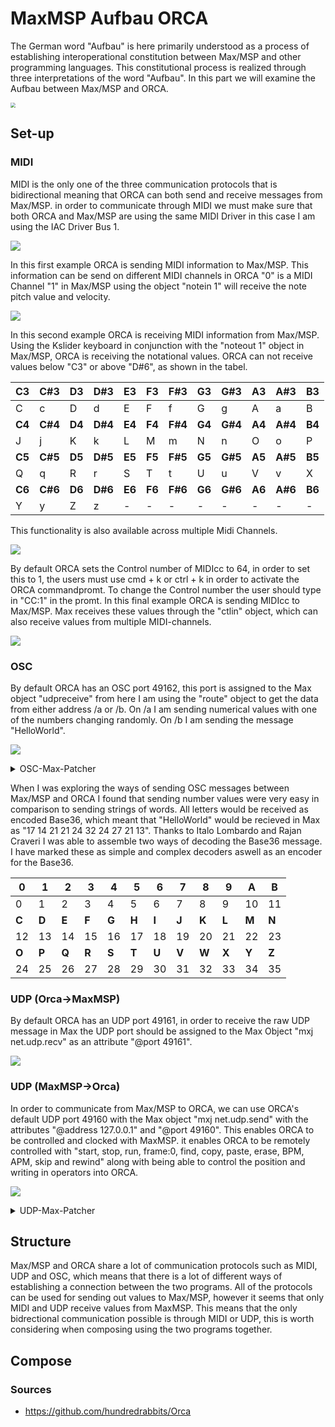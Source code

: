 # MaxMSP Aufbau ORCA
The German word "Aufbau" is here primarily understood as a process of establishing interoperational constitution between Max/MSP and other programming languages. This constitutional process is realized through three interpretations of the word "Aufbau". In this part we will examine the Aufbau between Max/MSP and ORCA.

<img src="./media/Logo_ORCAAufbauMaxMSP.png" style="zoom:50%;" />

## Set-up

### MIDI

MIDI is the only one of the three communication protocols that is bidirectional meaning that ORCA can both send and receive messages from Max/MSP. in order to communicate through MIDI we must make sure that both ORCA and Max/MSP are using the same MIDI Driver in this case I am using the IAC Driver Bus 1.

![](./media/MaxMSP-Aufbau-ORCA-MIDI-Driver-Select.gif)

In this first example ORCA is sending MIDI information to Max/MSP. This information can be send on different MIDI channels in ORCA "0" is a MIDI Channel "1" in Max/MSP using the object "notein 1" will receive the note pitch value and velocity.

![](./media/MaxMSP-Aufbau-ORCA-Midiin.gif)

In this second example ORCA is receiving MIDI information from Max/MSP. Using the Kslider keyboard in conjunction with the "noteout 1" object in Max/MSP, ORCA is receiving the notational values. ORCA can not receive values below "C3" or above "D#6", as shown in the tabel.

| C3     | C#3     | D3     | D#3     | E3     | F3     | F#3     | G3     | G#3     | A3     | A#3     | B3     |
| ------ | ------- | :----- | ------- | ------ | ------ | ------- | ------ | ------- | ------ | ------- | ------ |
| C      | c       | D      | d       | E      | F      | f       | G      | g       | A      | a       | B      |
| **C4** | **C#4** | **D4** | **D#4** | **E4** | **F4** | **F#4** | **G4** | **G#4** | **A4** | **A#4** | **B4** |
| J      | j       | K      | k       | L      | M      | m       | N      | n       | O      | o       | P      |
| **C5** | **C#5** | **D5** | **D#5** | **E5** | **F5** | **F#5** | **G5** | **G#5** | **A5** | **A#5** | **B5** |
| Q      | q       | R      | r       | S      | T      | t       | U      | u       | V      | v       | X      |
| **C6** | **C#6** | **D6** | **D#6** | **E6** | **F6** | **F#6** | **G6** | **G#6** | **A6** | **A#6** | **B6** |
| Y      | y       | Z      | z       | -      | -      | -       | -      | -       | -      | -       | -      |

This functionality is also available across multiple Midi Channels.

![](./media/MaxMSP-Aufbau-ORCA-MidiOut.gif)

By default ORCA sets the Control number of MIDIcc to 64, in order to set this to 1, the users must use cmd + k or ctrl + k in order to activate the ORCA commandpromt. To change the Control number the user should type in "CC:1" in the promt. In this final example ORCA is sending MIDIcc to Max/MSP. Max receives these values through the "ctlin" object, which can also receive values from multiple MIDI-channels.

![](./media/MaxMSP-Aufbau-ORCA-MIDIcc.gif)

### OSC

By default ORCA has an OSC port 49162, this port is assigned to the Max object "udpreceive" from here I am using the "route" object to get the data from either address /a or /b. On /a I am sending numerical values with one of the numbers changing randomly. On /b I am sending the message "HelloWorld".

![](./media/MaxMSP-Aufbau-ORCA-OSC-and-Base36-encoding-and-decoding.gif)
<details>
  <summary>OSC-Max-Patcher</summary>
  <pre><code>
----------begin_max5_patcher----------
1202.3oc0ZsraaiCEcs8WgfPW5wPjTublMMKmUy1NnMHf1hNUoRTBjTNISQ+
2G9PxOlRaKYKqnfBnFSQqCO2yk2GT9mSm3tr3UB204Nmu5LYxOmNYhdH0.Sp
+7D2b7qqxvb8zbyIbN9Ih6Ly8DjWE5wAgMCklnGnX4y+AxuYPZUdJMiHzODX
8fkXwpumRe5QFYkvrHBCCmGLyA34M2alCbg5CP3bOmG18fJpDMOIP8nlgDuU
RLOFWWmGT24WSmptL6ZIWfMxg5L4fAuijaUQdNgJ9Mx8WTNgIb96RBCKJX1X
JvJSAmho.EEChUWWfzz06nD06BXSV5Fx7jTbVyRaClQw4jCu4WgOXgOfs7oD
yjeGAg8HghWlQ1mVskqA.M+hBTW8071O9nbEdTQcli65rBr7o17M43MjjGwB
AKcYkfr6u30FlZKih7YUjh0MC2L99Dj+8BlXqE5e3jFK2AypYA4Y4dUzTAW7
V1QmPVA8I6ZfYtZIt4+tM5MxpdC6S8123U+wRu+x.p2nATuA1z6nav1af2Gp
s2kE7gRtACmbaK2zMXq8GKs9KCmV2CBMk7hT19shPJw+vwy7ul6stftij2yr
K+.n8ZS7OtHijanUUg4Go05PS0ImuLL05gm9uFGK4zGlROkwskqboH8su8ml
Kf.80s7NKkRVUTQE66S1RiWmqOu13AA9lMJ5jfnfQtw6S.kI6SP8Uj9peGcy
BtPKEHxDRA4Mpcyt2ZYxK5JoCh8UjNH58nAmSDZg28.K.6JN5rjuIvhGXTq3
uvREj6bteuPJgcxB4egNGaic7gv9bXniNYffWnApIjwH2.QXXNwBsi6dnRTj
4bQzISVzRVeioWIlKrRuNerOv338nW73fdqJJeyF6.clc996pYF4ONX25TZh
sFC67VRn2dravSnUkujX6.47CNUWOdcrqGjGTmz1bjcmqNkS10yRL8o9M4Mi
TRnINLxKRI8Na1Bj6kw2XcsqKBFVO1iqov9TSUIYG6ZJ+GokVUTO2KisFEMF
LRTTzh9TQAPznWQwk41DTTj6kQ1ZAEMNRpvpn1pxyqq4TVrXW4.ik2v0ZkC5
cd1ZDpy06.LmbV8onMRJmiKJJswtNqdA6WtCXjTqZF1Zwbcka6Wm5PGE8zQV
VZOxRXmy8Cd+hqbzDE8a0bfQaZh7We1gRDyqRJmyUp5mwIILoOsLdezb4ZcN
v4ykELgLpAHzZvntp2ZOZn4c0Ai6otSzea84t9+9oSnW.pwOz1vKpXqZdTM+
tHb1sHRHbQJEKRKn6MI8IP4.Oh.zZnPsFJvUBk5HoOOTpCr2AcsPAaMTWqAL
p0Hcs1OTqQx6JQRcDMmGp9.HzPADXn.ZfvIBNP.ENP3zFWtvd.G+1.jOpOPZ
nbt8aiufpq4qGIuAhRpdiOKPnn9.onAhRvgx10JuAS9nl5YXIxBOO5uzt9D3
CiCuEXv0kten1ooeOusHI7Mw71RvuIFXX6pcKnOrwfEstjzqGq1XRg8ARW1t
eSqD3xxMDFudxZLjMT8bgVYimo+XJ07QcOJtLxlzl4aFAyj89HjM9TwLuVxW
CMugV27BoOBsJs1MQxNIj5l0TuBSdI1PDcOcS+0z+CjDmqJI
-----------end_max5_patcher-----------
</code></pre>
</details>

When I was exploring the ways of sending OSC messages between Max/MSP and ORCA I found that sending number values were very easy in comparison to sending strings of words. All letters would be received as encoded Base36, which meant that "HelloWorld" would be recieved in Max as "17 14 21 21 24 32 24 27 21 13". Thanks to Italo Lombardo and Rajan Craveri I was able to assemble two ways of decoding the Base36 message. I have marked these as simple and complex decoders aswell as an encoder for the Base36.

| **0** | **1** | **2** | **3** | **4** | **5** | **6** | **7** | **8** | **9** | **A** | **B** |
| ----- | ----- | ----- | ----- | ----- | ----- | ----- | ----- | ----- | ----- | ----- | ----- |
| 0     | 1     | 2     | 3     | 4     | 5     | 6     | 7     | 8     | 9     | 10    | 11    |
| **C** | **D** | **E** | **F** | **G** | **H** | **I** | **J** | **K** | **L** | **M** | **N** |
| 12    | 13    | 14    | 15    | 16    | 17    | 18    | 19    | 20    | 21    | 22    | 23    |
| **O** | **P** | **Q** | **R** | **S** | **T** | **U** | **V** | **W** | **X** | **Y** | **Z** |
| 24    | 25    | 26    | 27    | 28    | 29    | 30    | 31    | 32    | 33    | 34    | 35    |



### UDP (Orca->MaxMSP)

By default ORCA has an UDP port 49161, in order to receive the raw UDP message in Max the UDP port should be assigned to the Max Object "mxj net.udp.recv" as an attribute "@port 49161".

![](./media/MaxMSP-Aufbau-ORCA-RawUDP.gif)

### UDP (MaxMSP->Orca)

In order to communicate from Max/MSP to ORCA, we can use ORCA's default UDP port 49160 with the Max object "mxj net.udp.send" with the attributes "@address 127.0.0.1" and "@port 49160". This enables ORCA to be controlled and clocked with MaxMSP. it enables ORCA to be remotely controlled with "start, stop, run, frame:0, find, copy, paste, erase, BPM, APM, skip and rewind" along with being able to control the position and writing in operators into ORCA.

![](./media/ORCA_MaxBPMAPM.gif)

<details>
  <summary>UDP-Max-Patcher</summary>
  <pre><code>
----------begin_max5_patcher----------
6075.3oc6c01biibb9yq9ULEq6CIUovLuO.WRpxmiSt7xYGGm3X6r9JUPjPb
wtT.LffZ20ttx+0CvL.f.R.fCdY.GRo8pSRDf.SOOS2OS2Cltwe9l2s39nu3
ueA3aAuG7t28mu4cuSdnrC7t7O+tEO58kUa81K+ZKB8+bz8ebwspSk3+kD4g
2A9A+jD+3828qN738o+t3aDrVd9zq4ugBEEGM7viAga8Sj2SX9A24kr5CAga
tK1eUhRlXTmkraAX9R3s.DBk8KLdID7iGuQQGRJtS37ipNTxW24qtMKBBSVb
KXw8dgaVTdsx1yONuyl2ae2hGB15+TZOHHJL6TnayOt2tcUN76pbIYPzGij2
HmaKOTPn5PnxCE6+Tvyuso223zdcRZW9PrTbW7ENcwwaSzZ+3vCAxqQcve5l
BQRNrD58n+9cdqTWb1nWwoOhivLfS9CNU9KpC7HJlNluYazpO4utxvQJJtyO
LHbWr+d+vDujbAu7zq8ev6v1j6dHJLYeveR17nzwllN+C4hWimLqCHk8uKNv
aaozuINXcTXlPTaXH6vEM26AHlTyfUsyH+Fgd6Z3hSUCSwjVN49zN4g826Em
MJc+V+JZToZ5QQaqepxqaq+CI4mdWPX3yPwjncsex3fMeniq89nzS9XW2a4Y
1e2gP0YuKUgH4t8dOUGsS71tM2vs9s+KdgAO5k3mDnFBvvxS5G5k1Q+v9UwQ
a2Vq+pNySMbl0oJ3q7+bv5jOHanpJCoe8fcEJQKJGkWGrweeR8ik3sYe8irO
4qJPuxgNbetA7cI9OtaaZun9WnF0VUq0pTb0NdWTc0o6dHN5w8e8w6i1V8zU
35HUrgeNeGpxIZfyCQnRcZha1uDufyqAdup2wWv8kR3Ub1e5laJ9iamdP4S9
e8vt1vCFqU7.dB7.RVJRmD.AkLWLnbFgtADZW.R9jAu7WSJPc+gTa2v1fCJe
QsdcbJGX5zm2orsdNpL.0GrfH+Es3mCU8IeNy4QEZu+V.BfAD.Ev.bf.3.bA
Pv2A7.+bv8f+QvJvu.rF7OA7A+yfG.eOXC3eA7Av+JH.7uA9H3eG7IvO.1B9
kfGA+JPH3+.DA90fcf+Sv+G32.hA+Wf8f+aPB32BN.9e.OA9cfOC98fu.9Cf
uB9eA+opxz1fP+UQGBkBFqsgw1sx4jSLNQQYJxHgTeFQwRqcdmCT0tmMORc6
a+90xumMqxfjHu1HxPhVs.NgA.SRminRO3TdkNlo4lbB7tmoqU7fOz44xwiK
qY4TMaKfAExFpSPJvfvDxeAK9YGfQUzcUziO5GV2qRorEt1+KUhjZNf.9H8C
zXX.tAL3XPTYS+0h2yRYM67MCN6iNDupPKrzl.TWtSiGHIHrLnx2WgMI6ap0
vSukiLePsA4HyqA.GoifP4lWPfVhfvbsEAwwVDDgsHHbaQPX1hfPsEAgXKBB
1RDDagOyVH3skwEaQQ0ZrbsEG.rD4vVlryVl82VbGBYMDp1BiJxVnTQ1BmJx
VHUQ1BqJxVnUQ1BuJxVHVQ1ByJ1VXVwViup1ByJ1VXVw1ByJ1VXVw1ByJ1VX
Vw1ByJ1VXVI1ByJwVXVIVyx.XKLqDagYkXKLqDagYkXKLqDagYkXKLqTagYk
ZKLqTagYkZMqvpsvrRsElUpsvrRsElUpsvrRslG6r07f3s.l0hcfwokC9Kel
eQwqU40AzLBGW+GyH0J.I4NwpMPBYHUIt1BW6ZR4GrHkWVjkZCquSkFG24kj
DGb+gD0FUpZN7zqzMXy1n681lmLAkIiRCYivMGEN4OUvjNYM01fm7Wt9X1sr
3IuisT4IeO6GaLsoJ1jwMtOwQMkRUn1SoJLVlQADtJOfPprAp+oTU11I7gsQ
dIGSnJ0fS4nRGiOO4s8fezCuLQpN1C2+gn3JoFzu9WdLmnN9kJjGXCm6PXPR
YdizzW3wT.StqpOlmJUO81nvMcMF8r6kmb7mjs8MuopVrI0WnMquPlR8EBhd
Apu7ysF8E5bnuzZVYt1OcTvuQsDbeSFSDgeLYLYmJWLQsoH7VRX9VRX9VRX9
VRXNEoQGhZpznKOaLtbyhNrnUPC2ZJIf0BTHxbUiJzHkcv5jvZ1Pd6.ceKuc
N5a.Zb4sCdNyaGyjyJY5CZlqHXiFhOVa4vrK0.U6n4QW6Qy2p21oNuDm72tO
0aiF73l351aOtkDsJGt4NCs3mTKuQeyw62b79MGueyw6Q53MTXVGuwDGa0w6
S.LFqvd3xjtVZu.yIhHABPsBZzQVDAbEpBDlNUQfdUCMlVDJIZyls9shBHCG
LKGMMpN1QoV.675JjsSXdQvshSNiLder6wk929h2uyPYIthQVBJv3K7RPAw0
YwnlxwXPvrUAJjTEZE8pzXwXQQWd2Ocz7cDE8DDMewcWC4vnqp.T67jFxMtb
nGdXzJCBT6c8hqYkCsqXKtNuZWsGu33nOeWpCJ6ab0dn8c0dvDwRhn7IrhEn
ktoeFV7Olny0+g10Sdu7+eMt9OHjJ7.ryaqAzaqAzaqAzzrTGXGisFPNHprj
uxbT63jKuE6n0m9J1gMznwJQElrnnaqwiMvf4wCMX9RXQQueoDNe5zV68132
HNAaCkDCNTdGGwxi5NoQzyropJc2DMBWiUrjgT9RLKqH3Au.YZBd.7W8MAHv
e++..9WCR9feHPYS2hMFbvKD.RtR.4nDJ2AUqQ8IHb0Z+Us1sM15plaTUn7.
GqxSw9i8rSyPGJMC2ImKV8jqurnYXlROAiUjub5E3ytomjLhAWvac4JcGEJc
gQxHLlyvElT4JOWMjLb3PIYbIX4j1ThUxxzEZfZEMPC2yNjTAwRQiNelmXN1
byMmCKB2Kum5YVHjLTqOQONYrlNDW6dO7JeIhUsS19xj8BvwX6I7RvSkKTL0
dCmnM3UacBIKgcZDd6YXUK5RkiMV9oqYUNisoebDLE3cwpxMLeCDikfCSXWO
9F3LVaOKEMNguAtl12.rC+py2.wncqF4xtVIpEHS6a.hSd04af.OV9oqYUNh
o8M3xUkaP9FvFbvOHHW8fyHWMtFvF7J0x3pM0I4xyw.FybOOHkFxk3Nk9Djz
L9HMaHpbg9ZjilILrBEQ8v5eU4U.yYbTSWy5atlMSOtbU2FjGATwHo1v46kl
qAOBnizryRwhM6+bPpD2JaCY3lTm.VDv7mKYdgvxUkVHCmOZ54hNE3PglBbX
H1kN3PbLE3j8pa8RGbDlBbPbq2rp6nPPXC6zH185a0IQvwNUMDcs5UHzwvJT
Ht6qtnPfrQ5NzUr9Fzz4at6qnnPPtCdUv4HT0cv9E0tlD4Zr02VHjaqVl.d0
uqIQtzgtqI4odNINBSV21lbX1RCd2vgSgAksD8xyVxwXqKDUADuF1AxHmAuC
jwtNV8VPtyEDByZCPvvwlxY3KvcZaG3wfmoVvE1Ld7RuAq0sM2L04vBAVjBd
izYYy3VW2juXisI9DDkUDEeYVTydVsDdRStgbFWKFZ5XhonP+tlHBO3khu.V
HtJCJ1TE8okDqD1cvLvDTUplqgGYCh.GsdhchFcX5jRfDGkNSQqpHDznAElb
RZ0tiZLfxrxo7I+udXWqfxfyRdQJXjsDfpMB7URMuqCe7HCdWhUfTNvqtpbO
hPGp9SgQ0qGEH1X4erbMnhxyWSXyuH5ygfuKq9V0J7L3frKgGU42DwXEIOeW
0UvyeTijAuKS3TxUXTzjguQSxyz6KxnnIlauakCKWzQQSM2CUhStrihlZt56
LVb8FEMc3uthxgkq0nnojg+rsgWcQQSoiVO45KJZJazfx0WTzT9fKb7Nnqwn
n4shTC1m2Bj5ZLJ5N1h0P8Lpd8n.4NV9mK3nn+s65NFZ1fqGekfyEVLzvAun
tTw0XLzvA6aKEeAGCMjXt84xUPLzl6cHEw8BOFZysGoKRViqxXngCdZ3BX4Z
MF5gmPBD2quXnQnQqmb8EC8veeYWBJWewPiHCMFHJ5pLFZRqH0fWWpBj5ZLF
ZzfWClBipWOJPhwx+bAGC8O3+PR2QQiF7q2tR34BKJ5gqO.wWeAQO77tByXW
vwPar8jaArbYGCsAKl+3K7XnMVARF4vuhigd3otdNrbkFCs6feFiXj60VHzt
jQqkb0EAsKczXxUW.ztCN9GLEdMF+LsEfZ3u8xK.pqvvm63sZNTOKpWKpOtN
ik64BN34eS1KW0NidVL35NPI7btBdty2GSTi8HzJKv.b7E46iomgYZWtXHid
UvoBIhk+pHfnMh0q5AyrgiopeCCGGsChE3H+p.GGp9Hdz6rn2zGk5iiN4Su7
zGOw6KTikr6E04o7JZjMN0gpMZSWwcv6XMtZQy3tnkNXAmvcU+yAmEwqT+4D
tNT4LE97T8sctTTCW6K6jn4CQPCtXyvoyIjfmOHAOXkDHaNgDx7AIjEi3UUz
7gHzFPjx68hsAg96Uh0yAIojmc9lgp8QGhWUvZUV7AA0k6096SBB8RBhBq8M
YpuoVCV8WNbzUNPPCJGYKGD.qEb3XRwPnsXXRz.q6fhrt48ruYT7Z+X8C1ru
xlrNOpmFiS6xFxPxFUafiXvwux6tFxA1fxQ1p.nmX3vme8HjlBGkO65QYEhP
MG+PlTOxQ+APWSJGTcGqvlULf8TLlQUFrtCUD37KahdJalQLxVBM.RGsYhQY
mIZyNKmBqtD+Xv5cQAgI6KJ8epkAUsH4NXm7Wrl09HwQ9f6DTp58mryyWj.S
q.zid7KmcukdLRVS0EBg58Ma1Gm04O5QexU29jqrzGInHUeJ6iM2mvFpOQ01
BgYTKDltXqYYLjS8qEdPEFUNzk.UVsF5lwf4hpvXvye3.O6i4LFLA4LwXneO
l3bJqqhdrhwfC4mIFidLJRzsOoXLxVQyyCiA0QaKDy5Zl1dLSoFUNzdVApQY
PoTKQNX8h4xbynnOexImslyTrhXthyrfPgKWIPCI+NSn7WHvz5xO0jxuauzG
Qm8P3ZRi44bv4yNR4xGgIO+ko8y9X1lrTNyZtRS1Gm2oczNrGpYclBqsJfQW
TC8WcSrv3xgViKEw1elW4.4KxfSDHSdHl41.NLbUShhOlaR3fomISBr1yRmU
FjMGaDVaSB7I8HrLRXEqdsOZL4GNcxeo1.ut7azYUQ8ZkXLmb.6k9n4FOcsC
4HK6l0iZDYTu4QZ6EcVEdn63to3pwcScpE2cwGyi6lBOWwc2id7IWothdrJt
aJ4bE2s98IDT29jJtaJ7bE2MR6UlBYTmXPZGWExnLFPse7G3Y+wen8dbfXzP
fQZOICxrxAxRjCbuH2Mmpq13A7jNQQcpszDkbtlzIJHdBkeRskln1GMl7S5k
9H5rSg0jFyywQXsklfgpszDEeLONrRklYONrF7ZpstrQCAFpseuFc6egf5tZ
oM7vGM9rXzdJalai5oiFiiw2md5HEtlTJbzdgrj6VvNiNAmWlITgiPP7pQmT
7w7nSxpWGmknSztC6dxXSJ5upXSvo7hmkXSzuGwzsGohLAicOOQl3pcOxn6w
Fs2eyk7ZFTNzaFNlULyB5jO1iBy+bmIHTXUeKJ9XtuEDD9b4agtQl5RMnWct
56b7oA9BVJkyw09nozaDSm3WpJvqK9FL1D82O1Fc+zq81w10jbQtLaPJzday
gIBCZWh0dCAPMYjGDsSlAhiQQCGa.MvHbuTNLlbna3fXJzjiJ5ueyMYXFXs2
6FFULz9YjojWiMnn8xnhM5dBEqsGcXpQ0Nn5mAeXiJGB6PNXZOAGynYVIiZI
xg15GLpQkCt1xAwnxg15oLiNWKSaVclQ4O3ZOtvMpdJWa6EtQ0O3ZyevMZN.
y0d9ENxnxg149G2n75bnkHGZyevcMpb3XGxgP6XF3FkGSnu9gQ8KTns8hvn7
GBs4wDl8w7qcocf4Z78zldxgQ0OXrdsjCla6f6nKdHHFOG+zSNL67b8aQGL2
dQkpKdv4FOas0SNLZbCbbuV2Aywmpscqvn3gPa+0EF0ecg19qKDy8lknolrM
ga1q7IXGs8PvAN6BmPa2JanaX5gUGs8wSXVt.smqPX1UFV28ASoAgAe7EVfb
P08o8Wp7ZvUr2BjCG8qUWFctBGsm6zwn5GNh9Z2NmSKH5qCFy4DpZu6CcOCy
YIlBgCclqyYDWzbibZWf35T1Pm4BMHwEO+FqSgrgNytvQbI1qyucJbnFKTq2
jKk2nZaum7WeW5sxeUxcdIIwA2eHQU.WqHkYs9p3fcEsdYggcw5fMoBV8isY
az8dakcZ+3x5Kd4oS71nJGtKt4nvI+oB6jsYkJpqRF5pHmer.m+WJNR0BqKp
nJv2XkKuwp+N0QViqXM+tsq4xucqEj7d121r+yAoRDtwtRwqQqtp43M2MCT0
zWT68Zt5cgipWST6Lx1603V602Nzd91fm7Wt9XYnewSdG0eJO46w+XCPS4ak
5FQFTSHSGPA0Etjmsw+T07LJRkBJCCLJp.60L4Js05vp6IusG7idnj0nfynR
Wb+GhhOVC++C68OVB+q7sJDHXCm6PXPx9juts0uv1nvMMOJbSU1kAYGq4HNo
wQb7TNhmFl3RhrthKtjFw+8y3HNYFGwQMMhKlTSbn7cQwElA9tn8y0vMZ9Ft
aZptobrlfQKEtHd4+b3WbF5y2H+DLrW6Uw1Q2y148oTmUk+Ww4Z8cPScpdTi
tvQ0fOGqFgQu78BYKtwU6UNCt3UNyT4cWadtlximJ6os3e7O92k1rY+DJ+Qw
2LK9gUQGTdwg6G5Q6qCvknW9KZTDjU7ZPxpQuuQBeeiD99Fh7mzdpowFLVgU
uiiPDnUno0gM399aAhZFWHcMAqixG5BKPHxps.+bbPh+2B9KRCPkUXufndaj
UBPkFYWD.TcardAQ3ACQE1VVND4G6s2ugNtSuYUPDUg.FeLX74aIHZq6syae
RicORu6dtDYMAVMshicz8VEs6qM06PCr2g4pjM0N5cODDttofp5sQIFJUJcZ
4UPtY6co2768iah9s+KMVGQLvfxQPhCWqk.ryfDp79DehlBO1eme3ZPr+mSG
S+1l.ilMHOcGlpdgC5xlWc11GUwS4nJEonSs5Q08eJXWiiovECq6lOl5fl4w
zt6ld6drodIQz2dIVUs6J5kD6fsM9PXSN.A6KYqqplKV7t2XdIaacpjLSwuE
1TbB81Sf7ALoEI0R7yYeRztl5b8dziiNtFiDjk3D2VuF8xo2N4fOe8sSvsbe
ybK79RsPPzyH0RKcxG+xGAg9IKOrd2x8Y81el250woC1oiHhkoR5RD3msKJN
I0bBwazHs2Tr40+Uk4oyD4Pq7pq+BCUAKO+4kmCNubmYTuddz1yHGUail8rG
d+KFSLQiCeYiilfFGcxFuxFVaDsEUmNpXRZJhFMEeRZIrFsjyTfeDWWcZpIq
kNkVQ02QsinozQonZRrOxl5j55SVKgOQKIlrVhbJ3CMEMEhoyH0jzR5nnilD
RIrVbuLSP76LW3oCYtZHzb0PyT6HvyUCoEIHpY0Pj4aZoE.dps.3yD5R0wRi
NEL+z4xTipilIENId3LWz9h4pgz1Xax82lnsw1jOcCdtFG0RyzDLYn4x3S9v
80PEhZhwQMabSn89bih152rIAi01JEO1lRKOamhPPPHs6Tjw1TCybWsVJd61
8je797urrMV7n2Gij5PN2J+XPn5ixEoYQr+SAEee0Q7hW8gfD+UIGhUOL+uv
U6rgEOFkpMFdHHWgTlCAKj6urms9Mk6CfOhKVqozNxCdG1lTu2mslVqh1pDn
2CfKc3XAkca1eIfLGG0e4PInTKxJq2TIZV6pc4vzuq7ZxtMnr+Bw3NbR1e4V
d02u4gfsaKuzp6KuhEqZwlXu0A9gIkosf7qiJZJhfSExFfjIcxFkVSFyuBbw
UfcgHWt7JftNPp5uRODpoKq2WkW3F0yDCKfE61gTbJNJak.yGfSuT25o+w8a
p0ZDLi5JaBJKs4j+kPcrpne4v1cAgY5a9EWOkfkRV5..hQ3xafaNRgVVpwda
tEQbJ9Vt+DySPjEOlpkDTP2V0BpTq5S62FjpI96xTS6R6pRWSsAjp9iIRVTq
Q6Oe6A+t0z8VsJsApC1nLjICh3oHLDaFvRIfeerueXukPXlHwHY+SZJwyLOm
TgS9Xe+9nsq6srkATPogAyEiXRbDU0vn+BnhCUt96YR39cdJlY4xzeyOcy+u
EZH.2
-----------end_max5_patcher-----------
  </code></pre>
</details>

## Structure

Max/MSP and ORCA share a lot of communication protocols such as MIDI, UDP and OSC, which means that there is a lot of different ways of establishing a connection between the two programs. All of the protocols can be used for sending out values to Max/MSP, however it seems that only MIDI and UDP receive values from MaxMSP. This means that the only bidrectional communication possible is through MIDI or UDP, this is worth considering when composing using the two programs together.

## Compose

### Sources

- https://github.com/hundredrabbits/Orca

  
